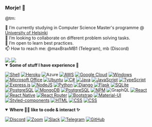 ### Morje! 👋

@tm:

🌱 I’m currently studying in Computer Science Master's programme @ [University of Helsinki](https://www.helsinki.fi/en/computer-science) <br />
👯 I’m looking to collaborate on different problem solving tasks. <br />
🤔 I’m open to learn best practices.  <br />
📫 How to reach me: @maxBraxMB1 (Telegram), mb (Discord)

<a href="https://github-readme-stats.vercel.app/api?username=StrappedGlint13&count_private=true&show_icons=trues&theme=blue-green">
  <img align="center" src="https://github-readme-stats.vercel.app/api?username=StrappedGlint13&count_private=true&show_icons=trues&theme=blue-green" />
</a>

<a href="https://github-readme-stats.vercel.app/api/top-langs/?username=StrappedGlint13&theme=blue-green">
  <img align="center" src="https://github-readme-stats.vercel.app/api/top-langs/?username=StrappedGlint13&theme=blue-green" />
</a>


<details open>
<summary><b>Some of stuff I have experience	🧰</b></summary>
<p>


[![Shell](https://img.shields.io/badge/Shell_Script-121011?style=for-the-badge&logo=gnu-bash&logoColor=white)]()
[![Heroku](https://img.shields.io/badge/Heroku-430098?style=for-the-badge&logo=heroku&logoColor=white)]()
![Azure](https://img.shields.io/badge/azure-%230072C6.svg?style=for-the-badge&logo=microsoftazure&logoColor=white)
[![AWS](https://img.shields.io/badge/Amazon_AWS-232F3E?style=for-the-badge&logo=amazon-aws&logoColor=white)]()
[![Google Cloud](https://img.shields.io/badge/Google_Cloud-4285F4?style=for-the-badge&logo=google-cloud&logoColor=white)]()
[![Windows](https://img.shields.io/badge/Windows-0078D6?style=for-the-badge&logo=Windows&logoColor=white)]()
[![Microsoft Office](https://img.shields.io/badge/Microsoft_Office-D83B01?style=for-the-badge&logo=microsoft-office&logoColor=white)]()
[![Ubuntu](https://img.shields.io/badge/Ubuntu-E95420?style=for-the-badge&logo=ubuntu&logoColor=white)]()
[![C#](https://img.shields.io/badge/C%23-239120?style=for-the-badge&logo=c-sharp&logoColor=white)]()
[![Java](https://img.shields.io/badge/java-%23ED8B00.svg?&style=for-the-badge&logo=java&logoColor=white)]()
[![JavaScript](https://img.shields.io/badge/JavaScript-D8C31A?style=for-the-badge&logo=javascript&logoColor=white)]()
[![TypeScript](https://img.shields.io/badge/TypeScript-007ACC?style=for-the-badge&logo=typescript&logoColor=white)]()
[![Express.js]( https://img.shields.io/badge/Express.js-404D59?style=for-the-badge)]()
[![NodeJS](https://img.shields.io/badge/NodeJS-529f44?style=for-the-badge&logo=node.js&logoColor=white)]()
[![Python](https://img.shields.io/badge/Python-3776AB?style=for-the-badge&logo=python&logoColor=white)]()
[![Django](https://img.shields.io/badge/Django-092E20?style=for-the-badge&logo=django&logoColor=white)]()
[![Flask](https://img.shields.io/badge/Flask-000000?style=for-the-badge&logo=flask&logoColor=white)]()
[![SQLite](https://img.shields.io/badge/SQLite-07405E?style=for-the-badge&logo=sqlite&logoColor=white)]()
[![PostgreSQL](https://img.shields.io/badge/PostgreSQL-316192?style=for-the-badge&logo=postgresql&logoColor=white)]()
[![MongoDB](https://img.shields.io/badge/MongoDB-%234ea94b.svg?&style=for-the-badge&logo=mongodb&logoColor=white)]()
[![PostgreSQL](https://img.shields.io/badge/PostgreSQL-336791?style=for-the-badge&logo=PostgreSQL&logoColor=white)]()
[![NPM](https://img.shields.io/badge/NPM-CB3837?style=for-the-badge&logo=NPM&logoColor=white)]()
<img alt="GraphQL" src="https://img.shields.io/badge/-GraphQL-E10098?style=for-the-badge&logo=graphql"/>
[![React](https://img.shields.io/badge/React-1E1E1E?style=for-the-badge&logo=react&logoColor=5DD1F5)]()
[![React Native](https://img.shields.io/badge/React_Native-20232A?style=for-the-badge&logo=react&logoColor=61DAFB)]()
[![React Router](https://img.shields.io/badge/React_Router-CA4245?style=for-the-badge&logo=react-router&logoColor=white)]()
[![Bootstrap](https://img.shields.io/badge/Bootstrap-563D7C?style=for-the-badge&logo=bootstrap&logoColor=white)]()
[![Material-UI](https://img.shields.io/badge/Material--UI-0081CB?style=for-the-badge&logo=material-ui&logoColor=white)]()
[![Styled-components](https://img.shields.io/badge/styled--components-DB7093?style=for-the-badge&logo=styled-components&logoColor=white)]()
[![HTML](https://img.shields.io/badge/HTML-E34F26?style=for-the-badge&logo=html5&logoColor=white)]()
[![CSS](https://img.shields.io/badge/CSS-1572B6?style=for-the-badge&logo=css3&logoColor=white)]()
[![CSS](https://img.shields.io/badge/Markdown-000000?style=for-the-badge&logo=markdown&logoColor=white)]()
</p>
</details>

<details open>
<summary><b>Where 🧙‍♂️ like to code & interact ✨ </b></summary>
<p>

[![Discord](https://img.shields.io/badge/Discord-7289DA?style=for-the-badge&logo=Discord&logoColor=white)]()
[![Zoom](https://img.shields.io/badge/Zoom-2D8CFF?style=for-the-badge&logo=zoom&logoColor=white)]()
[![Slack](https://img.shields.io/badge/Slack-4A154B?style=for-the-badge&logo=slack&logoColor=white)]()
[![Telegram](https://img.shields.io/badge/Telegram-2CA5E0?style=for-the-badge&logo=telegram&logoColor=white)]()
[![GitHub](https://img.shields.io/badge/GitHub-181717?style=for-the-badge&logo=GitHub&logoColor=white)]()
</p>
</details>

